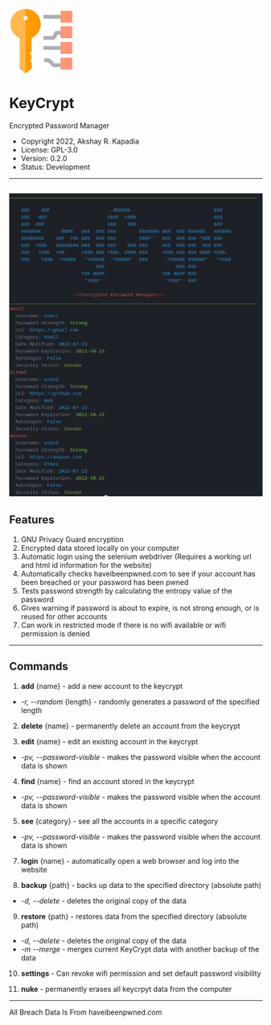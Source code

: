 ![KeyCrypt Screenshot](/images/icon.png)

# KeyCrypt
Encrypted Password Manager

* Copyright 2022, Akshay R. Kapadia
* License: GPL-3.0
* Version: 0.2.0
* Status: Development

---
![KeyCrypt Screenshot](/images/keycrypt_screenshot.png)
---

## Features
1. GNU Privacy Guard encryption
2. Encrypted data stored locally on your computer
3. Automatic login using the selenium webdriver (Requires a working url and html id information for the website)
4. Automatically checks haveibeenpwned.com to see if your account has been breached or your password has been pwned
5. Tests password strength by calculating the entropy value of the password
6. Gives warning if password is about to expire, is not strong enough, or is reused for other accounts
7. Can work in restricted mode if there is no wifi available or wifi permission is denied

---

## Commands

1. **add** {name} - add a new account to the keycrypt
  * *-r, --random* {length} - randomly generates a password of the specified length

2. **delete** {name} - permanently delete an account from the keycrypt

3. **edit** {name} - edit an existing account in the keycrypt
  * *-pv, --password-visible* - makes the password visible when the account data is shown

4. **find** {name} - find an account stored in the keycrypt
  * *-pv, --password-visible* - makes the password visible when the account data is shown

5. **see** {category} - see all the accounts in a specific category
  * *-pv, --password-visible* - makes the password visible when the account data is shown

7. **login** {name} - automatically open a web browser and log into the website

8. **backup** {path} - backs up data to the specified directory (absolute path)
  * *-d, --delete* - deletes the original copy of the data

9. **restore** {path} - restores data from the specified directory (absolute path)
  * *-d, --delete* - deletes the original copy of the data
  * *-m --merge* - merges current KeyCrypt data with another backup of the data

10. **settings** - Can revoke wifi permission and set default password visibility

11. **nuke** - permanently erases all keycrpyt data from the computer



---

All Breach Data Is From haveibeenpwned.com
